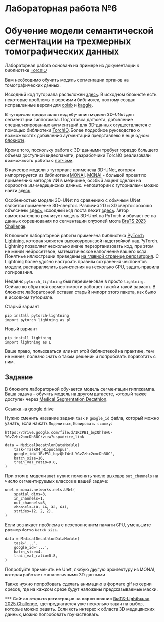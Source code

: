 # Лабораторная работа №6
# Обучение модели семантической сегментации на трехмерных томографических данных


Лабораторная работа основана на примере из документации к библиотеке [TorchIO](https://github.com/TorchIO-project/torchio/blob/main/tutorials/README.md).

Вам необходимо обучить модель сегментации органов на томографических данных.

Исходный код туториала расположен [здесь](https://colab.research.google.com/github/TorchIO-project/torchio-notebooks/blob/main/notebooks/TorchIO_MONAI_PyTorch_Lightning.ipynb).
В исходном блокноте есть некоторые проблемы с версиями библиотек, поэтому создал исправленные версии для [colab](https://colab.research.google.com/drive/1gCtZ--J3UrUl7jPvYCVazZ_yqhjbUldw?usp=sharing) и [kaggle](https://www.kaggle.com/code/kvsbmstu/torchio-monai-pytorch-lightning-kaggle).


В туториале представлен код обучения модели 3D-UNet для сегментации гиппокампа.
Подготовка датасета, добавление специализированных аугментаций для 3D-данных осуществляется с помощью библиотеки [TorchIO](https://torchio.readthedocs.io/).
Более подробное руководство о возможностях добавления аугментаций представлено в еще одном [блокноте](https://colab.research.google.com/github/TorchIO-project/torchio-notebooks/blob/main/notebooks/Data_preprocessing_and_augmentation_using_TorchIO_a_tutorial.ipynb).

Кроме того, поскольку работа с 3D-данными требует гораздо большего объема доступной видеопамяти, разработчики TorchIO реализовали возможность работы с [патчами](https://torchio.readthedocs.io/patches/index.html).


В качестве модели в туториале применена 3D-UNet, которая импортируется из библиотеки [MONAI](https://docs.monai.io/en/latest/).
[MONAI](https://monai.io/) - большой проект по применению методов ИИ в медицине, особый акцент сделан на обработке 3D-медицинских данных.
Репозиторий с туториалами можно найти [здесь](https://github.com/Project-MONAI/tutorials).

Особенностью модели 3D-UNet по сравнению с обычным UNet является применение 3D-сверток.
Различия 2D и 3D сверток хорошо объяснены [здесь](https://learnopencv.com/3d-u-net-brats/), исходный код поста лежит [здесь](https://github.com/spmallick/learnopencv/tree/master/Training_3D_U-Net_Brain_Tumor_Seg).
Автор самостоятельно реализует модель 3D-Unet на PyTorch и обучает ее на данных соревнования по сегментации опухолей мозга [BraTS 2023 Challenge](https://www.synapse.org/Synapse:syn51156910/wiki/621282).

В блокноте лабораторной работы применена библиотека [PyTorch Lightning](https://github.com/Lightning-AI/pytorch-lightning), которая является высокоуровневой надстройкой над PyTorch.
Lightning позволяет несколько иначе переорганизовать код, при этом не меняя нейросетевое, математическое наполнение вашего кода.
Понятные иллюстрации приведены [на главной странице репозитория](https://github.com/Lightning-AI/pytorch-lightning).
С Lightning более удобно настроить правила сохранения чекпоинтов модели, распараллелить вычисления на несколько GPU, задать правила логирования.

Недавно `pytorch_lightning` был переименован в просто `lightning`. Сейчас по обратной совместимости работает такой и такой вариант.
В блокноте лабораторной оставил старый импорт этого пакета, как было в исходном туториале.

Старый вариант
```
pip install pytorch-lightning
import pytorch_lightning as pl
```
Новый вариант
```
pip install lightning
import lightning as L
```
Ваше право, пользоваться или нет этой библиотекой на практике, тем не менее, полезно знать о таком решении и попробовать поработать с ним.



## Задание

В блокноте лабораторной обучается модель сегментации гиппокампа.
Ваша задача - обучить модель на другом датасете, который также доступен через [Medical Segmentation Decathlon](http://medicaldecathlon.com/).

[Ссылка на google drive](https://drive.google.com/drive/folders/1HqEgzS8BV2c7xYNrZdEAnrHk7osJJ--2)

Нужно сменить название задачи `task` и `google_id` файла, который можно узнать, если нажать `Поделиться`, `Копировать ссылку`:

`https://drive.google.com/file/d/1RzPB1_bqzQhlWvU-YGvZzhx2omcDh38C/view?usp=drive_link`

```
data = MedicalDecathlonDataModule(
    task='Task04_Hippocampus',
    google_id='1RzPB1_bqzQhlWvU-YGvZzhx2omcDh38C',
    batch_size=16,
    train_val_ratio=0.8,
)
```

При этом в модели `unet` нужно поменять число выходов `out_channels` на число сегментируемых классов в вашей задаче:
```
unet = monai.networks.nets.UNet(
    spatial_dims=3,
    in_channels=1,
    out_channels=3,
    channels=(8, 16, 32, 64),
    strides=(2, 2, 2),
)
```

Если возникает проблема с переполнением памяти GPU, уменьшите размер батча `batch_size`.
```
data = MedicalDecathlonDataModule(
    task='...',
    google_id='...',
    batch_size=4,
    train_val_ratio=0.8,
)
```


Попробуйте применить не Unet, любую другую архитектуру из MONAI, которая работает с аналогичными 3D данными.


Также нужно попробовать сделать анимацию в формате gif из серии срезов, где на каждом срезе будут наложены предсказываемые маски.


*** Сейчас открыта регистрация на соревнование [BraTS-Lighthouse 2025 Challenge](https://www.synapse.org/Synapse:syn64153130/wiki/630130), где предлагается уже несколько задач на выбор, которые можно решить.
Если есть интерес к области 3D медицинских данных, можно попробовать поучаствовать.







